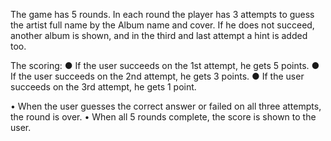 The game has 5 rounds.
In each round the player has 3 attempts to guess the artist full name by the Album name and cover.
If he does not succeed, another album is shown, and in the third and last attempt a hint is added too.

The scoring:
● If the user succeeds on the 1st attempt, he gets 5 points.
● If the user succeeds on the 2nd attempt, he gets 3 points.
● If the user succeeds on the 3rd attempt, he gets 1 point.

• When the user guesses the correct answer or failed on all three attempts, the
round is over.
• When all 5 rounds complete, the score is shown to the user.
